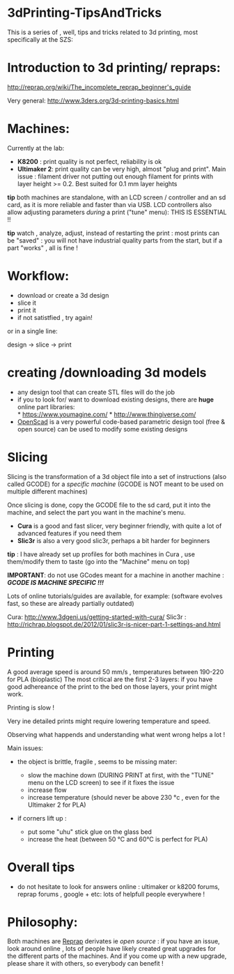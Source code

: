 3dPrinting-TipsAndTricks
========================


This is a series of , well, tips and tricks related to 3d printing, most specifically at the SZS:




Introduction to 3d printing/ repraps:
============================

http://reprap.org/wiki/The_incomplete_reprap_beginner's_guide


Very general: 
http://www.3ders.org/3d-printing-basics.html


Machines:
============================

Currently at the lab: 

- **K8200** : print quality is not perfect, reliability is ok 
- **Ultimaker 2**: print quality can be very high, almost "plug and print". Main issue : filament driver not putting out enough filament for prints with layer height >= 0.2. Best suited for 0.1 mm layer heights


**tip** both machines are standalone, with an LCD screen / controller and an sd card, as it is more reliable and faster than via USB.
LCD controllers also allow adjusting parameters *during* a print ("tune" menu): THIS IS ESSENTIAL !!

**tip** watch , analyze, adjust, instead of restarting the print : most prints can be "saved" : you will not have industrial quality parts from the start, but if a part "works" , all is fine !


Workflow:
=========

- download or create a 3d design
- slice it 
- print it
- if not satistfied , try again!

or in a single line:

 design -> slice -> print 


creating /downloading 3d models
===============================

- any design tool that can create STL files will do the job
- if you to look for/ want to download existing designs, there are **huge** online part libraries:            
       * https://www.youmagine.com/
       * http://www.thingiverse.com/
- [OpenScad](http://www.openscad.org/) is a very powerful code-based parametric design tool (free & open source) can be used to modify some existing designs 

Slicing
=======

Slicing is the transformation of a 3d object file into a set of instructions (also called GCODE) for a *specific machine* (GCODE is NOT meant to be used on multiple different machines)

Once slicing is done, copy the GCODE file to the sd card, put it into the machine, and select the part you want in the machine's menu.


- **Cura** is a good and fast slicer, very beginner friendly, with quite a lot of advanced features if you need them
- **Slic3r** is also a very good slic3r, perhaps a bit harder for beginners

**tip** : I have already set up profiles for both machines in Cura , use them/modify them to taste (go into the "Machine" menu on top)

**IMPORTANT**: do not use GCodes meant for a machine in another machine : ***GCODE IS MACHINE SPECIFIC !!!***


Lots of online tutorials/guides are available, for example: (software evolves fast, so these are already partially outdated)

Cura:
http://www.3dgeni.us/getting-started-with-cura/
Slic3r :
http://richrap.blogspot.de/2012/01/slic3r-is-nicer-part-1-settings-and.html


Printing
========

A good average speed is around 50 mm/s , temperatures between 190-220 for PLA (bioplastic)
The most critical are the first 2-3 layers: if you have good adhereance of the print to the bed on those layers, your print might work.

Printing is slow !

Very ine detailed prints might require lowering temperature and speed.

Observing what happends and understanding what went wrong helps a lot !


Main issues:
- the object is brittle, fragile , seems to be missing mater:
   * slow the machine down (DURING PRINT at first, with the "TUNE" menu on the LCD screen) to see if it fixes the issue
   * increase flow
   * increase temperature (should never be above 230 °c , even for the Ultimaker 2 for PLA)

- if corners lift up :
   * put some "uhu" stick glue on the glass bed
   * increase the heat (between 50 °C and 60°C is perfect for PLA)

Overall tips
============

- do not hesitate to look for answers online : ultimaker or k8200 forums, reprap forums , google + etc: lots of helpfull people everywhere !



Philosophy:
==========

Both machines are [Reprap](http://reprap.org/) derivates ie *open source* : if you have an issue, look around online , lots of people have likely created great upgrades for the different parts of the machines.
And if you come up with a new upgrade, please share it with others, so everybody can benefit ! 
